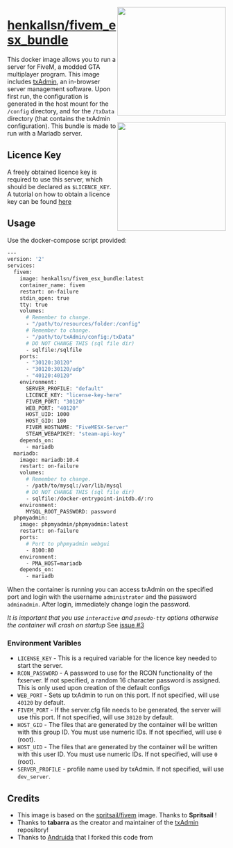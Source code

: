 [hub]: https://hub.docker.com/r/henkallsn/fivem_esx_bundle
[git]: https://github.com/Andruida/fivem
<img align="right" height="250px" src="https://portforward.com/fivem/fivem-logo.png">

# [henkallsn/fivem_esx_bundle][hub]

This docker image allows you to run a server for FiveM, a modded GTA multiplayer program.
This image includes [txAdmin](https://github.com/tabarra/txAdmin), an in-browser server management software.
Upon first run, the configuration is generated in the host mount for the `/config` directory, and for the `/txData` directory (that contains the txAdmin configuration).
<img align="right" width="250px" src="https://camo.githubusercontent.com/e5753900d8a8a9ead32f5c37b05b87fc223463eb/68747470733a2f2f692e696d6775722e636f6d2f6163563064664f2e706e67">
This bundle is made to run with a Mariadb server.

## Licence Key

A freely obtained licence key is required to use this server, which should be declared as `$LICENCE_KEY`. A tutorial on how to obtain a licence key can be found [here](https://forum.fivem.net/t/explained-how-to-make-add-a-server-key/56120)

## Usage

Use the docker-compose script provided:

```sh
---	  
version: '2'
services:
  fivem:
    image: henkallsn/fivem_esx_bundle:latest
    container_name: fivem
    restart: on-failure
    stdin_open: true
    tty: true
    volumes:
      # Remember to change.
      - "/path/to/resources/folder:/config"
      # Remember to change.
      - "/path/to/txAdmin/config:/txData"
      # DO NOT CHANGE THIS (sql file dir)
      - sqlfile:/sqlfile
    ports:
      - "30120:30120"
      - "30120:30120/udp"
      - "40120:40120"
    environment:
      SERVER_PROFILE: "default"
      LICENCE_KEY: "license-key-here"
      FIVEM_PORT: "30120"
      WEB_PORT: "40120"
      HOST_UID: 1000
      HOST_GID: 100
      FIVEM_HOSTNAME: "FiveMESX-Server"
      STEAM_WEBAPIKEY: "steam-api-key"
    depends_on:
      - mariadb
  mariadb:
    image: mariadb:10.4
    restart: on-failure
    volumes:
      # Remember to change.
      - /path/to/mysql:/var/lib/mysql
      # DO NOT CHANGE THIS (sql file dir)
      - sqlfile:/docker-entrypoint-initdb.d/:ro
    environment:
      MYSQL_ROOT_PASSWORD: password
  phpmyadmin:
    image: phpmyadmin/phpmyadmin:latest
    restart: on-failure
    ports:
      # Port to phpmyadmin webgui
      - 8100:80
    environment:
      - PMA_HOST=mariadb
    depends_on:
      - mariadb
```

When the container is running you can access txAdmin on the specified port and login with the username `administrator` and the password `adminadmin`. After login, immediately change login the password.

_It is important that you use `interactive` and `pseudo-tty` options otherwise the container will crash on startup_
See [issue #3](https://github.com/spritsail/fivem/issues/3)

### Environment Varibles

- `LICENSE_KEY` - This is a required variable for the licence key needed to start the server.
- `RCON_PASSWORD` - A password to use for the RCON functionality of the fxserver. If not specified, a random 16 character password is assigned. This is only used upon creation of the default configs
- `WEB_PORT` - Sets up txAdmin to run on this port. If not specified, will use `40120` by default.
- `FIVEM_PORT` - If the server.cfg file needs to be generated, the server will use this port. If not specified, will use `30120` by default.
- `HOST_GID` - The files that are generated by the container will be written with this group ID. You must use numeric IDs. If not specified, will use `0` (root).
- `HOST_UID` - The files that are generated by the container will be written with this user ID. You must use numeric IDs. If not specified, will use `0` (root).
- `SERVER_PROFILE` - profile name used by txAdmin. If not specified, will use `dev_server`.

## Credits

 - This image is based on the [spritsail/fivem](https://hub.docker.com/r/spritsail/fivem) image. Thanks to **Spritsail** !
 - Thanks to **tabarra** as the creator and maintainer of the [txAdmin](https://github.com/tabarra/txAdmin) repository!
 - Thanks to [Andruida][git] that I forked this code from
